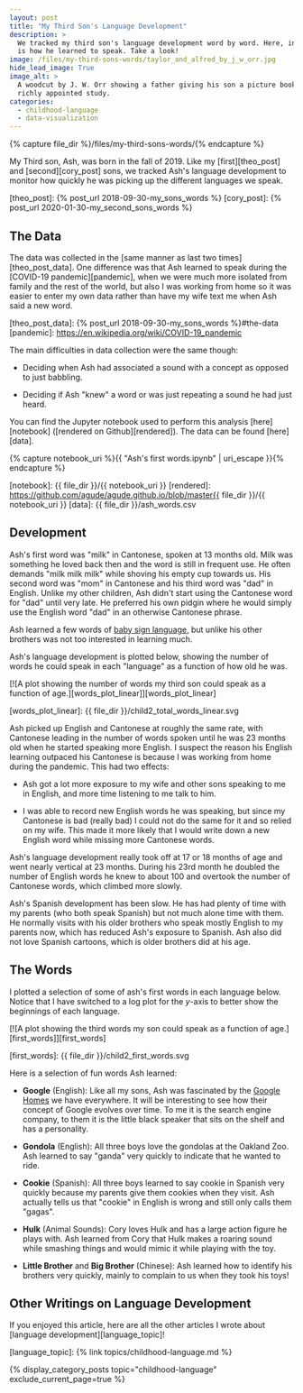 ```yaml
---
layout: post
title: "My Third Son's Language Development"
description: >
  We tracked my third son's language development word by word. Here, in plots,
  is how he learned to speak. Take a look!
image: /files/my-third-sons-words/taylor_and_alfred_by_j_w_orr.jpg
hide_lead_image: True
image_alt: >
  A woodcut by J. W. Orr showing a father giving his son a picture book in a
  richly appointed study.
categories: 
  - childhood-language
  - data-visualization
---
```


{% capture file_dir %}/files/my-third-sons-words/{% endcapture %}

My Third son, Ash, was born in the fall of 2019. Like my [first][theo_post]
and [second][cory_post] sons, we tracked Ash's language development to monitor
how quickly he was picking up the different languages we speak.

[theo_post]: {% post_url 2018-09-30-my_sons_words %}
[cory_post]: {% post_url 2020-01-30-my_second_sons_words %}

## The Data

The data was collected in the [same manner as last two times][theo_post_data]. 
One difference was that Ash learned to speak during the [COVID-19
pandemic][pandemic], when we were much more isolated from family and the rest
of the world, but also I was working from home so it was easier to enter my
own data rather than have my wife text me when Ash said a new word.

[theo_post_data]: {% post_url 2018-09-30-my_sons_words %}#the-data
[pandemic]: https://en.wikipedia.org/wiki/COVID-19_pandemic

The main difficulties in data collection were the same though: 

- Deciding when Ash had associated a sound with a concept as opposed to just babbling.

- Deciding if Ash "knew" a word or was just repeating a sound he had just
heard.

You can find the Jupyter notebook used to perform this analysis
[here][notebook] ([rendered on Github][rendered]). The data can be found
[here][data].

{% capture notebook_uri %}{{ "Ash's first words.ipynb" | uri_escape }}{% endcapture %}

[notebook]: {{ file_dir }}/{{ notebook_uri }}
[rendered]: https://github.com/agude/agude.github.io/blob/master{{ file_dir }}/{{ notebook_uri }}
[data]: {{ file_dir }}/ash_words.csv

## Development

Ash's first word was "milk" in Cantonese, spoken at 13 months old. Milk was
something he loved back then and the word is still in frequent use. He often
demands "milk milk milk" while shoving his empty cup towards us. His second
word was "mom" in Cantonese and his third word was "dad" in English. Unlike my
other children, Ash didn't start using the Cantonese word for "dad" until very
late. He preferred his own pidgin where he would simply use the English word
"dad" in an otherwise Cantonese phrase.

[chinglish]: https://en.wikipedia.org/wiki/Chinglish

Ash learned a few words of [baby sign language][baby_sign], but unlike his
other brothers was not too interested in learning much.

[baby_sign]: https://en.wikipedia.org/wiki/Baby_sign_language

Ash's language development is plotted below, showing the number of words he
could speak in each "language" as a function of how old he was.

[![A plot showing the number of words my third son could speak as a function
of age.][words_plot_linear]][words_plot_linear]

[words_plot_linear]: {{ file_dir }}/child2_total_words_linear.svg

Ash picked up English and Cantonese at roughly the same rate, with Cantonese
leading in the number of words spoken until he was 23 months old when he
started speaking more English. I suspect the reason his English learning
outpaced his Cantonese is because I was working from home during the pandemic.
This had two effects:

- Ash got a lot more exposure to my wife and other sons speaking to me in
  English, and more time listening to me talk to him.

- I was able to record new English words he was speaking, but since my
  Cantonese is bad (really bad) I could not do the same for it and so relied
  on my wife. This made it more likely that I would write down a new English
  word while missing more Cantonese words.

Ash's language development really took off at 17 or 18 months of age and went
nearly vertical at 23 months. During his 23rd month he doubled the number of
English words he knew to about 100 and overtook the number of Cantonese words,
which climbed more slowly.

Ash's Spanish development has been slow. He has had plenty of time with my
parents (who both speak Spanish) but not much alone time with them. He
normally visits with his older brothers who speak mostly English to my parents
now, which has reduced Ash's exposure to Spanish. Ash also did not love
Spanish cartoons, which is older brothers did at his age.

## The Words

I plotted a selection of some of ash's first words in each language below.
Notice that I have switched to a log plot for the _y_-axis to better show the
beginnings of each language.

[![A plot showing the third words my son could speak as a function of
age.][first_words]][first_words]

[first_words]: {{ file_dir }}/child2_first_words.svg

Here is a selection of fun words Ash learned:

- **Google** (English): Like all my sons, Ash was fascinated by the [Google
  Homes][google_home] we have everywhere. It will be interesting to see how
  their concept of Google evolves over time. To me it is the search engine
  company, to them it is the little black speaker that sits on the shelf and
  has a personality.

- **Gondola** (English): All three boys love the gondolas at the Oakland Zoo.
  Ash learned to say "ganda" very quickly to indicate that he wanted to ride.

- **Cookie** (Spanish): All three boys learned to say cookie in Spanish very
  quickly because my parents give them cookies when they visit. Ash actually
  tells us that "cookie" in English is wrong and still only calls them
  "gagas".

- **Hulk** (Animal Sounds): Cory loves Hulk and has a large action figure he
  plays with. Ash learned from Cory that Hulk makes a roaring sound while
  smashing things and would mimic it while playing with the toy.

- **Little Brother** and **Big Brother** (Chinese): Ash learned how to
  identify his brothers very quickly, mainly to complain to us when they took
  his toys!

[google_home]: https://en.wikipedia.org/wiki/Google_Home

## Other Writings on Language Development

If you enjoyed this article, here are all the other articles I wrote about
[language development][language_topic]!

[language_topic]: {% link topics/childhood-language.md %}

{% display_category_posts
  topic="childhood-language"
  exclude_current_page=true
%}
